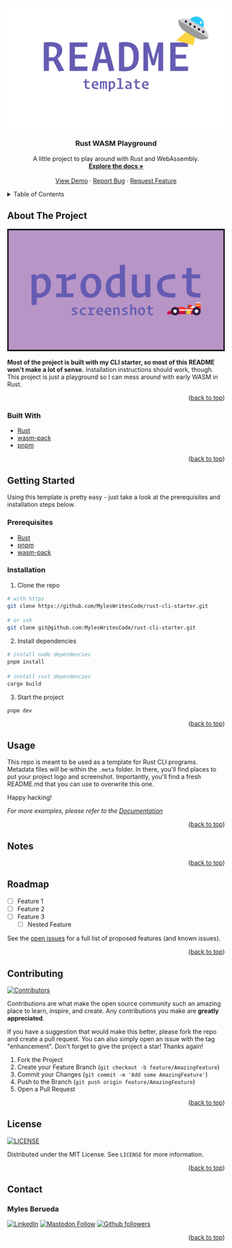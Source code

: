 <div id="top"></div>

<!-- PROJECT LOGO -->
<br />
<div align="center">
  <a href="https://github.com/MylesWritesCode/rust-cli-starter">
    <img src=".meta/logo.png" alt="Logo">
  </a>

  <h3 align="center">Rust WASM Playground</h3>

  <p align="center">
    A little project to play around with Rust and WebAssembly.
    <br />
    <a href="https://github.com/MylesWritesCode/rust-wasm">
      <strong>Explore the docs »</strong>
    </a>
    <br />
    <br />
    <a href="https://github.com/MylesWritesCode/rust-cli-starter">View Demo</a>
    ·
    <a href="https://github.com/MylesWritesCode/rust-cli-starter/issues">Report Bug</a>
    ·
    <a href="https://github.com/MylesWritesCode/rust-cli-starter/issues">Request Feature</a>
  </p>
</div>

<!-- TABLE OF CONTENTS -->
<details>
  <summary>Table of Contents</summary>
  <ol>
    <li>
      <a href="#about-the-project">About The Project</a>
      <ul>
        <li><a href="#built-with">Built With</a></li>
      </ul>
    </li>
    <li>
      <a href="#getting-started">Getting Started</a>
      <ul>
        <li><a href="#prerequisites">Prerequisites</a></li>
        <li><a href="#installation">Installation</a></li>
      </ul>
    </li>
    <li><a href="#usage">Usage</a></li>
    <li><a href="#notes">Notes</a></li>
    <li><a href="#roadmap">Roadmap</a></li>
    <li><a href="#contributing">Contributing</a></li>
    <li><a href="#license">License</a></li>
    <li><a href="#contact">Contact</a></li>
    <li><a href="#acknowledgments">Acknowledgments</a></li>
  </ol>
</details>

<!-- ABOUT THE PROJECT -->

## About The Project

[![Product Name Screen Shot][product-screenshot]](https://example.com)

**Most of the project is built with my CLI starter, so most of this README
won't make a lot of sense.** Installation instructions should work, though.
This project is just a playground so I can mess around with early WASM in Rust.

<!-- markdownlint-disable-next-line MD033 -->
<p align="right">(<a href="#top">back to top</a>)</p>

### Built With

- [Rust](https://rust-lang.org)
- [wasm-pack](https://rustwasm.github.io)
- [pnpm](https://pnpm.io/)

<!-- markdownlint-disable-next-line MD033 -->
<p align="right">(<a href="#top">back to top</a>)</p>

<!-- GETTING STARTED -->

## Getting Started

Using this template is pretty easy - just take a look at the prerequisites and
installation steps below.

### Prerequisites

- [Rust](https://rust-lang.org)
- [pnpm](https://pnpm.io/)
- [wasm-pack](https://rustwasm.github.io/wasm-pack/installer/)

### Installation

1. Clone the repo

```sh
# with https
git clone https://github.com/MylesWritesCode/rust-cli-starter.git

# or ssh
git clone git@github.com:MylesWritesCode/rust-cli-starter.git
```

2. Install dependencies

```sh
# install node dependencies
pnpm install

# install rust dependencies
cargo build
```

3. Start the project

```sh
pnpm dev
```

<!-- markdownlint-disable-next-line MD033 -->
<p align="right">(<a href="#top">back to top</a>)</p>

<!-- USAGE EXAMPLES -->

## Usage

This repo is meant to be used as a template for Rust CLI programs. Metadata
files will be within the `.meta` folder. In there, you'll find places to put
your project logo and screenshot. Importantly, you'll find a fresh README.md
that you can use to overwrite this one.

Happy hacking!

_For more examples, please refer to the [Documentation](https://example.com)_

<!-- markdownlint-disable-next-line MD033 -->
<p align="right">(<a href="#top">back to top</a>)</p>

<!-- NOTES -->

## Notes

<!-- markdownlint-disable-next-line MD033 -->
<p align="right">(<a href="#top">back to top</a>)</p>

<!-- ROADMAP -->

## Roadmap

- [ ] Feature 1
- [ ] Feature 2
- [ ] Feature 3
  - [ ] Nested Feature

See the [open issues](https://github.com/MylesWritesCode/rust-cli-starter/issues)
for a full list of proposed features (and known issues).

<!-- markdownlint-disable-next-line MD033 -->
<p align="right">(<a href="#top">back to top</a>)</p>

<!-- CONTRIBUTING -->

## Contributing

[![Contributors](https://img.shields.io/github/contributors/MylesWritesCode/rust-cli-starter.svg?style=for-the-badge)](https://github.com/MylesWritesCode/rust-cli-starter/graphs/contributors)

Contributions are what make the open source community such an amazing place to
learn, inspire, and create. Any contributions you make are **greatly
appreciated**.

If you have a suggestion that would make this better, please fork the repo and
create a pull request. You can also simply open an issue with the tag
"enhancement". Don't forget to give the project a star! Thanks again!

1. Fork the Project
2. Create your Feature Branch (`git checkout -b feature/AmazingFeature`)
3. Commit your Changes (`git commit -m 'Add some AmazingFeature'`)
4. Push to the Branch (`git push origin feature/AmazingFeature`)
5. Open a Pull Request

<!-- markdownlint-disable-next-line MD033 -->
<p align="right">(<a href="#top">back to top</a>)</p>

<!-- LICENSE -->

## License

[![LICENSE](https://img.shields.io/github/license/MylesWritesCode/rust-wasm.svg?style=for-the-badge)](https://github.com/MylesWritesCode/rust-wasm/blob/master/LICENSE)

Distributed under the MIT License. See `LICENSE` for more information.

<!-- markdownlint-disable-next-line MD033 -->
<p align="right">(<a href="#top">back to top</a>)</p>

<!-- CONTACT -->

## Contact

### Myles Berueda

[![LinkedIn](https://img.shields.io/badge/-LinkedIn-black.svg?style=for-the-badge&logo=linkedin&colorB=555)](https://linkedin.com/in/myles-berueda)
[![Mastodon Follow](https://img.shields.io/mastodon/follow/113004977572109573?domain=https%3A%2F%2Fmstdn.social&style=for-the-badge&label=MSTDN.SOCIAL)](https://mstdn.social/@mylesberueda)
[![Github followers](https://img.shields.io/github/followers/MylesWritesCode?style=for-the-badge&label=GITHUB)](https://github.com/MylesWritesCode)

<!-- markdownlint-disable-next-line MD033 -->
<p align="right">(<a href="#top">back to top</a>)</p>

<!-- ACKNOWLEDGMENTS -->

<!-- ## Acknowledgments -->

<!-- - []() -->
<!-- - []() -->
<!-- - []() -->

<!-- <p align="right">(<a href="#top">back to top</a>)</p> -->

<!-- MARKDOWN LINKS & IMAGES -->

[product-screenshot]: .meta/screenshot.png
